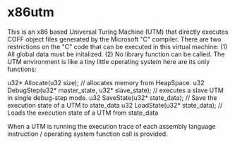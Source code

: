 # x86utm
This is an x86 based Universal Turing Machine (UTM) that directly executes COFF object files generated by the Microsoft "C" compiler. 
There are two restrictions on the "C" code that can be executed in this virtual machine: (1) All global data must be initalized. 
(2) No library function can be called. The UTM environment is like a tiny little operating system here are its only functions:

u32* Allocate(u32 size); // allocates memory from HeapSpace.
u32 DebugStep(u32* master_state, u32* slave_state); // executes a slave UTM in single debug-step mode. 
u32 SaveState(u32* state_data); // Save the execution state of a UTM to state_data
u32 LoadState(u32* state_data); // Loads the execution state of a UTM from state_data

When a UTM is running the execution trace of each assembly language instruction / operating system function call is provided. 
